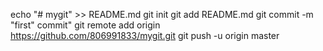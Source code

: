 echo "# mygit" >> README.md
git init 
git add README.md
git commit -m "first" commit"
git remote add origin https://github.com/806991833/mygit.git
git push -u origin master
